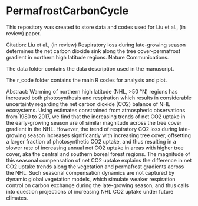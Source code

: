 # PermafrostCarbonCycle

This repository was created to store data and codes used for Liu et al., (in review) paper.

Citation: Liu et al., (in review) Respiratory loss during late-growing season determines the net carbon dioxide sink along the tree cover-permafrost gradient in northern high latitude regions. Nature Communications.

The data folder contains the data description used in the manuscript.

The r_code folder contains the main R codes for analysis and plot.

Abstract: 
Warming of northern high latitude (NHL, >50 °N) regions has increased both photosynthesis and respiration which results in considerable uncertainty regarding the net carbon dioxide (CO2) balance of NHL ecosystems. Using estimates constrained from atmospheric observations from 1980 to 2017, we find that the increasing trends of net CO2 uptake in the early-growing season are of similar magnitude across the tree cover gradient in the NHL. However, the trend of respiratory CO2 loss during late-growing season increases significantly with increasing tree cover, offsetting a larger fraction of photosynthetic CO2 uptake, and thus resulting in a slower rate of increasing annual net CO2 uptake in areas with higher tree cover, aka the central and southern boreal forest regions. The magnitude of this seasonal compensation of net CO2 uptake explains the difference in net CO2 uptake trends along the vegetation and permafrost gradients across the NHL. Such seasonal compensation dynamics are not captured by dynamic global vegetation models, which simulate weaker respiration control on carbon exchange during the late-growing season, and thus calls into question projections of increasing NHL CO2 uptake under future climates. 
